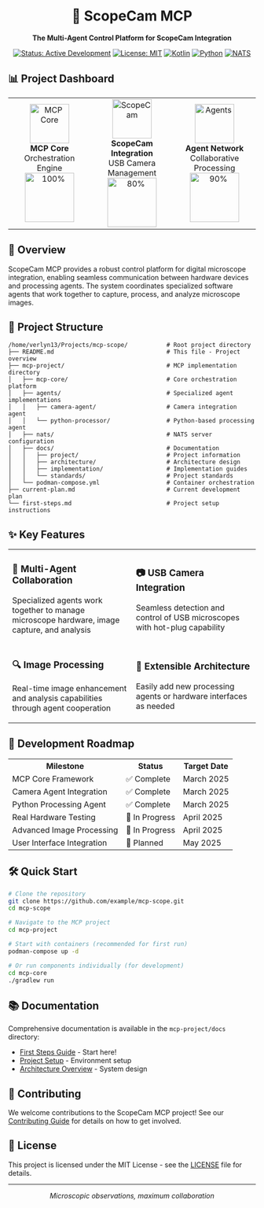 <div align="center">

# 🔬 ScopeCam MCP

**The Multi-Agent Control Platform for ScopeCam Integration**

[![Status: Active Development](https://img.shields.io/badge/Status-Active%20Development-brightgreen)](https://github.com/example/mcp-scope)
[![License: MIT](https://img.shields.io/badge/License-MIT-blue.svg)](LICENSE)
[![Kotlin](https://img.shields.io/badge/Kotlin-1.8.10-purple.svg)](https://kotlinlang.org/)
[![Python](https://img.shields.io/badge/Python-3.11-yellow.svg)](https://python.org/)
[![NATS](https://img.shields.io/badge/NATS-Latest-orange.svg)](https://nats.io/)

</div>

## 📊 Project Dashboard

<table>
  <tr>
    <td width="33%" align="center">
      <img src="https://via.placeholder.com/80x80?text=📡" alt="MCP Core" width="80" height="80"/><br/>
      <b>MCP Core</b><br/>
      <span>Orchestration Engine</span><br/>
      <img src="https://progress-bar.dev/100" width="100" alt="100%">
    </td>
    <td width="33%" align="center">
      <img src="https://via.placeholder.com/80x80?text=📷" alt="ScopeCam" width="80" height="80"/><br/>
      <b>ScopeCam Integration</b><br/>
      <span>USB Camera Management</span><br/>
      <img src="https://progress-bar.dev/80" width="100" alt="80%">
    </td>
    <td width="33%" align="center">
      <img src="https://via.placeholder.com/80x80?text=🔄" alt="Agents" width="80" height="80"/><br/>
      <b>Agent Network</b><br/>
      <span>Collaborative Processing</span><br/>
      <img src="https://progress-bar.dev/90" width="100" alt="90%">
    </td>
  </tr>
</table>

## 🚀 Overview

ScopeCam MCP provides a robust control platform for digital microscope integration, enabling seamless communication between hardware devices and processing agents. The system coordinates specialized software agents that work together to capture, process, and analyze microscope images.

## 📁 Project Structure

```
/home/verlyn13/Projects/mcp-scope/           # Root project directory
├── README.md                                # This file - Project overview
├── mcp-project/                             # MCP implementation directory
│   ├── mcp-core/                            # Core orchestration platform
│   ├── agents/                              # Specialized agent implementations
│   │   ├── camera-agent/                    # Camera integration agent
│   │   └── python-processor/                # Python-based processing agent
│   ├── nats/                                # NATS server configuration
│   ├── docs/                                # Documentation
│   │   ├── project/                         # Project information
│   │   ├── architecture/                    # Architecture design
│   │   ├── implementation/                  # Implementation guides
│   │   └── standards/                       # Project standards
│   └── podman-compose.yml                   # Container orchestration
├── current-plan.md                          # Current development plan
└── first-steps.md                           # Project setup instructions
```

## ✨ Key Features

<table>
  <tr>
    <td width="50%">
      <h3>🤖 Multi-Agent Collaboration</h3>
      <p>Specialized agents work together to manage microscope hardware, image capture, and analysis</p>
    </td>
    <td width="50%">
      <h3>📷 USB Camera Integration</h3>
      <p>Seamless detection and control of USB microscopes with hot-plug capability</p>
    </td>
  </tr>
  <tr>
    <td width="50%">
      <h3>🔍 Image Processing</h3>
      <p>Real-time image enhancement and analysis capabilities through agent cooperation</p>
    </td>
    <td width="50%">
      <h3>🧩 Extensible Architecture</h3>
      <p>Easily add new processing agents or hardware interfaces as needed</p>
    </td>
  </tr>
</table>

## 📆 Development Roadmap

<table>
  <tr>
    <th>Milestone</th>
    <th>Status</th>
    <th>Target Date</th>
  </tr>
  <tr>
    <td>MCP Core Framework</td>
    <td>✅ Complete</td>
    <td>March 2025</td>
  </tr>
  <tr>
    <td>Camera Agent Integration</td>
    <td>✅ Complete</td>
    <td>March 2025</td>
  </tr>
  <tr>
    <td>Python Processing Agent</td>
    <td>✅ Complete</td>
    <td>March 2025</td>
  </tr>
  <tr>
    <td>Real Hardware Testing</td>
    <td>🔄 In Progress</td>
    <td>April 2025</td>
  </tr>
  <tr>
    <td>Advanced Image Processing</td>
    <td>🔄 In Progress</td>
    <td>April 2025</td>
  </tr>
  <tr>
    <td>User Interface Integration</td>
    <td>📅 Planned</td>
    <td>May 2025</td>
  </tr>
</table>

## 🛠️ Quick Start

```bash
# Clone the repository
git clone https://github.com/example/mcp-scope.git
cd mcp-scope

# Navigate to the MCP project
cd mcp-project

# Start with containers (recommended for first run)
podman-compose up -d

# Or run components individually (for development)
cd mcp-core
./gradlew run
```

## 📚 Documentation

Comprehensive documentation is available in the `mcp-project/docs` directory:

- [First Steps Guide](/mcp-project/docs/project/first-steps.md) - Start here!
- [Project Setup](/mcp-project/docs/implementation/project-setup.md) - Environment setup
- [Architecture Overview](/mcp-project/docs/architecture/overview.md) - System design

## 🤝 Contributing

We welcome contributions to the ScopeCam MCP project! See our [Contributing Guide](/mcp-project/CONTRIBUTING.md) for details on how to get involved.

## 📜 License

This project is licensed under the MIT License - see the [LICENSE](LICENSE) file for details.

---

<div align="center">
  <i>Microscopic observations, maximum collaboration</i>
</div>
